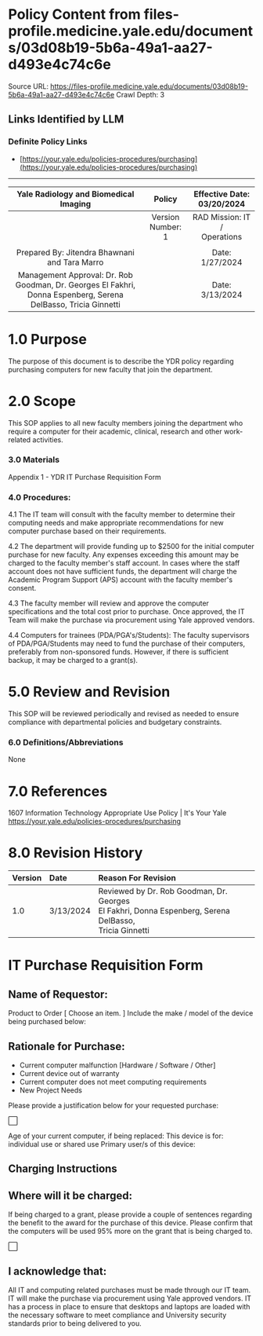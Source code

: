 # Policy Content from files-profile.medicine.yale.edu/documents/03d08b19-5b6a-49a1-aa27-d493e4c74c6e

Source URL: https://files-profile.medicine.yale.edu/documents/03d08b19-5b6a-49a1-aa27-d493e4c74c6e
Crawl Depth: 3

## Links Identified by LLM

### Definite Policy Links

- [https://your.yale.edu/policies-procedures/purchasing](https://your.yale.edu/policies-procedures/purchasing)

---

| Yale Radiology and Biomedical Imaging | Policy | Effective Date: 03/20/2024 |
| :--: | :--: | :--: |
|  | Version Number: <br> 1 | RAD Mission: IT / <br> Operations |
|  |  |  |
| Prepared By: Jitendra Bhawnani and Tara Marro |  | Date: 1/27/2024 |
| Management Approval: Dr. Rob Goodman, Dr. Georges El Fakhri, Donna Espenberg, Serena DelBasso, Tricia Ginnetti |  | Date: 3/13/2024 |

# 1.0 Purpose 

The purpose of this document is to describe the YDR policy regarding purchasing computers for new faculty that join the department.

# 2.0 Scope

This SOP applies to all new faculty members joining the department who require a computer for their academic, clinical, research and other work-related activities.

### 3.0 Materials

Appendix 1 - YDR IT Purchase Requisition Form

### 4.0 Procedures:

4.1 The IT team will consult with the faculty member to determine their computing needs and make appropriate recommendations for new computer purchase based on their requirements.

4.2 The department will provide funding up to $2500 for the initial computer purchase for new faculty. Any expenses exceeding this amount may be charged to the faculty member's staff account. In cases where the staff account does not have sufficient funds, the department will charge the Academic Program Support (APS) account with the faculty member's consent.

4.3 The faculty member will review and approve the computer specifications and the total cost prior to purchase. Once approved, the IT Team will make the purchase via procurement using Yale approved vendors.

4.4 Computers for trainees (PDA/PGA's/Students): The faculty supervisors of PDA/PGA/Students may need to fund the purchase of their computers, preferably from non-sponsored funds. However, if there is sufficient backup, it may be charged to a grant(s).

# 5.0 Review and Revision

This SOP will be reviewed periodically and revised as needed to ensure compliance with departmental policies and budgetary constraints.

### 6.0 Definitions/Abbreviations

None

# 7.0 References

1607 Information Technology Appropriate Use Policy | It's Your Yale
https://your.yale.edu/policies-procedures/purchasing

# 8.0 Revision History

| Version | Date | Reason For Revision |
| :-- | :-- | :-- |
| 1.0 | $3 / 13 / 2024$ | Reviewed by Dr. Rob Goodman, Dr. Georges <br> El Fakhri, Donna Espenberg, Serena DelBasso, <br> Tricia Ginnetti |

# IT Purchase Requisition Form 

## Name of Requestor:

Product to Order [ Choose an item. ] Include the make / model of the device being purchased below:

## Rationale for Purchase:

- Current computer malfunction [Hardware / Software / Other]
- Current device out of warranty
- Current computer does not meet computing requirements
- New Project Needs

Please provide a justification below for your requested purchase:

⬜

Age of your current computer, if being replaced:
This device is for: individual use or shared use
Primary user/s of this device:

## Charging Instructions

## Where will it be charged:

If being charged to a grant, please provide a couple of sentences regarding the benefit to the award for the purchase of this device. Please confirm that the computers will be used 95% more on the grant that is being charged to.

⬜

## I acknowledge that:

All IT and computing related purchases must be made through our IT team. IT will make the purchase via procurement using Yale approved vendors. IT has a process in place to ensure that desktops and laptops are loaded with the necessary software to meet compliance and University security standards prior to being delivered to you.